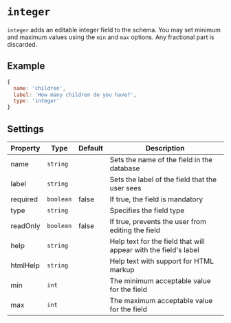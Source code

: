 # `integer`

`integer` adds an editable integer field to the schema. You may set minimum and maximum values using the `min` and `max` options. Any fractional part is discarded.

## Example

```javascript
{
  name: 'children',
  label: 'How many children do you have?',
  type: 'integer'
}
```

## Settings

|  Property | Type   | Default | Description | 
|---|---|---|---|
|name | `string` | | Sets the name of the field in the database |
|label | `string` | | Sets the label of the field that the user sees |
|required | `boolean` | false | If true, the field is mandatory |
|type | `string` | | Specifies the field type | 
|readOnly | `boolean` | false | If true, prevents the user from editing the field |
|help | `string` | | Help text for the field that will appear with the field's label |
|htmlHelp | `string` | | Help text with support for HTML markup |
|min | `int` |  | The minimum acceptable value for the field |
|max | `int` |  | The maximum acceptable value for the field |
